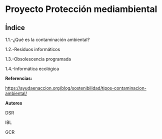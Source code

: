 # Proyecto Protección mediambiental

## Índice

1.1.-¿Qué es la contaminación ambiental?

1.2.-Residuos informáticos

1.3.-Obsolescencia programada

1.4.-Informática ecológica

**Referencias:**

https://ayudaenaccion.org/blog/sostenibilidad/tipos-contaminacion-ambiental/


**Autores**

DSR

IBL

GCR
